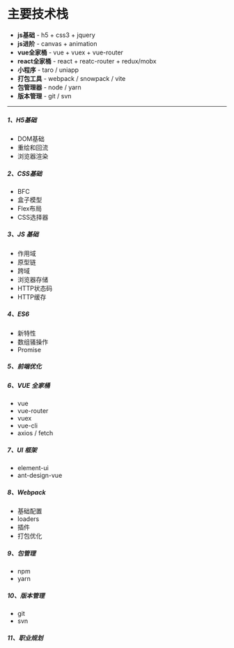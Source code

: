 # 主要技术栈

* **js基础** - h5 + css3 + jquery
* **js进阶** - canvas + animation
* **vue全家桶** - vue + vuex + vue-router
* **react全家桶** - react + reatc-router + redux/mobx
* **小程序** - taro / uniapp
* **打包工具** - webpack / snowpack / vite
* **包管理器** - node / yarn
* **版本管理** - git / svn

---------

##### 1、H5基础

* DOM基础
* 重绘和回流
* 浏览器渲染

##### 2、CSS基础

* BFC
* 盒子模型
* Flex布局
* CSS选择器


##### 3、JS 基础
* 作用域  
* 原型链   
* 跨域   
* 浏览器存储
* HTTP状态码   
* HTTP缓存

##### 4、ES6

* 新特性  
* 数组骚操作  
* Promise


##### 5、前端优化


##### 6、VUE 全家桶

* vue
* vue-router
* vuex
* vue-cli
* axios / fetch


##### 7、UI 框架

* element-ui
* ant-design-vue


##### 8、Webpack

* 基础配置  
* loaders   
* 插件  
* 打包优化


##### 9、包管理

* npm
* yarn


##### 10、版本管理

* git
* svn


##### 11、职业规划
